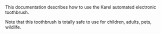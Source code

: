 This documentation describes how to use the Karel automated electronic toothbrush.

Note that this toothbrush is totally safe to use for children, adults, pets, wildlife.
